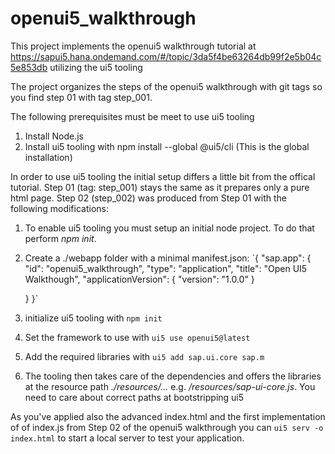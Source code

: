 # openui5_walkthrough

This project implements the openui5 walkthrough tutorial at https://sapui5.hana.ondemand.com/#/topic/3da5f4be63264db99f2e5b04c5e853db utilizing the ui5 tooling

The project organizes the steps of the openui5 walkthrough with git tags so you find step 01 with tag step_001. 

The following prerequisites must be meet to use ui5 tooling
1. Install Node.js
2. Install ui5 tooling with npm install --global @ui5/cli (This is the global installation)

In order to use ui5 tooling the initial setup differs a little bit from the offical tutorial. Step 01 (tag: step_001) stays the same as it prepares only a pure html page.
Step 02 (step_002) was produced from Step 01 with the following modifications:

1. To enable ui5 tooling you must setup an initial node project. To do that perform _npm init_. 
2. Create a ./webapp folder with a minimal manifest.json:
`{
    "sap.app": {
        "id": "openui5_walkthrough",
        "type": "application",
        "title": "Open UI5 Walkthough",
        "applicationVersion": { "version": "1.0.0" }

    }
}`
3. initialize ui5 tooling with `npm init`
4. Set the framework to use with `ui5 use openui5@latest`
5. Add the required libraries with `ui5 add sap.ui.core sap.m`
6. The tooling then takes care of the dependencies and offers the libraries at the resource path _./resources/..._ e.g. _/resources/sap-ui-core.js_. You need to care about correct paths at bootstripping ui5

As you've applied also the advanced index.html and the first implementation of of index.js from Step 02 of the openui5 walkthrough you can `ui5 serv -o index.html` to start a local server to test your application.





